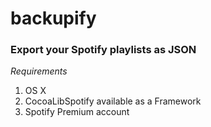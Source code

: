 # backupify

### Export your Spotify playlists as JSON

*Requirements*

1. OS X
1. CocoaLibSpotify available as a Framework
1. Spotify Premium account
